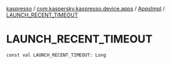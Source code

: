 [kaspresso](../../index.md) / [com.kaspersky.kaspresso.device.apps](../index.md) / [AppsImpl](index.md) / [LAUNCH_RECENT_TIMEOUT](./-l-a-u-n-c-h_-r-e-c-e-n-t_-t-i-m-e-o-u-t.md)

# LAUNCH_RECENT_TIMEOUT

`const val LAUNCH_RECENT_TIMEOUT: Long`